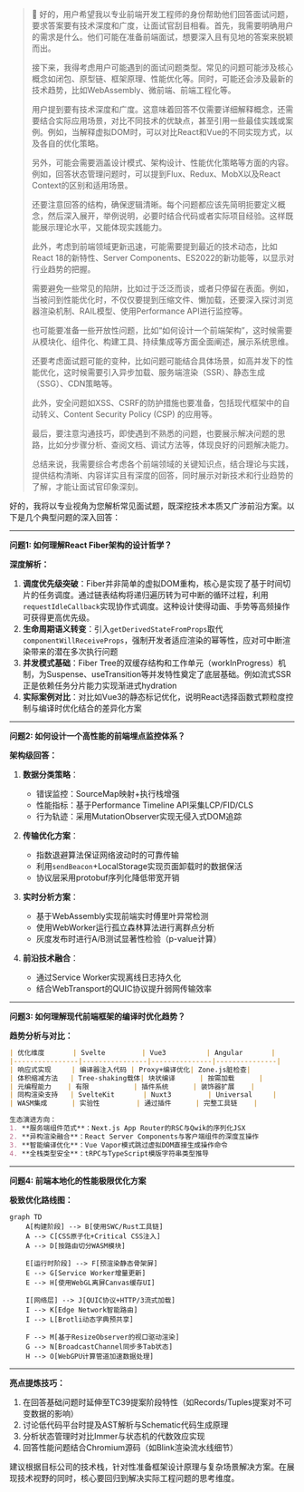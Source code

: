 > 💭 好的，用户希望我以专业前端开发工程师的身份帮助他们回答面试问题，要求答案要有技术深度和广度，让面试官刮目相看。首先，我需要明确用户的需求是什么。他们可能在准备前端面试，想要深入且有见地的答案来脱颖而出。
>
> 接下来，我得考虑用户可能遇到的面试问题类型。常见的问题可能涉及核心概念如闭包、原型链、框架原理、性能优化等。同时，可能还会涉及最新的技术趋势，比如WebAssembly、微前端、前端工程化等。
>
> 用户提到要有技术深度和广度。这意味着回答不仅需要详细解释概念，还需要结合实际应用场景，对比不同技术的优缺点，甚至引用一些最佳实践或案例。例如，当解释虚拟DOM时，可以对比React和Vue的不同实现方式，以及各自的优化策略。
>
> 另外，可能会需要涵盖设计模式、架构设计、性能优化策略等方面的内容。例如，回答状态管理问题时，可以提到Flux、Redux、MobX以及React Context的区别和适用场景。
>
> 还要注意回答的结构，确保逻辑清晰。每个问题都应该先简明扼要定义概念，然后深入展开，举例说明，必要时结合代码或者实际项目经验。这样既能展示理论水平，又能体现实践能力。
>
> 此外，考虑到前端领域更新迅速，可能需要提到最近的技术动态，比如React 18的新特性、Server Components、ES2022的新功能等，以显示对行业趋势的把握。
>
> 需要避免一些常见的陷阱，比如过于泛泛而谈，或者只停留在表面。例如，当被问到性能优化时，不仅仅要提到压缩文件、懒加载，还要深入探讨浏览器渲染机制、RAIL模型、使用Performance API进行监控等。
>
> 也可能要准备一些开放性问题，比如“如何设计一个前端架构”，这时候需要从模块化、组件化、构建工具、持续集成等方面全面阐述，展示系统思维。
>
> 还要考虑面试题可能的变种，比如问题可能结合具体场景，如高并发下的性能优化，这时候需要引入异步加载、服务端渲染（SSR）、静态生成（SSG）、CDN策略等。
>
> 此外，安全问题如XSS、CSRF的防护措施也要准备，包括现代框架中的自动转义、Content Security Policy (CSP) 的应用等。
>
> 最后，要注意沟通技巧，即使遇到不熟悉的问题，也要展示解决问题的思路，比如分步骤分析、查阅文档、调试方法等，体现良好的问题解决能力。
>
> 总结来说，我需要综合考虑各个前端领域的关键知识点，结合理论与实践，提供结构清晰、内容详实且有深度的回答，同时展示对新技术和行业趋势的了解，才能让面试官印象深刻。
>
> 



好的，我将以专业视角为您解析常见面试题，既深挖技术本质又广涉前沿方案。以下是几个典型问题的深入回答：

---

**问题1: 如何理解React Fiber架构的设计哲学？**

**深度解析：**
1. **调度优先级突破**：Fiber并非简单的虚拟DOM重构，核心是实现了基于时间切片的任务调度。通过链表结构将递归遍历转为可中断的循环过程，利用`requestIdleCallback`实现协作式调度。这种设计使得动画、手势等高频操作可获得更高优先级。
2. **生命周期语义转变**：引入`getDerivedStateFromProps`取代`componentWillReceiveProps`，强制开发者适应渲染的幂等性，应对可中断渲染带来的潜在多次执行问题
3. **并发模式基础**：Fiber Tree的双缓存结构和工作单元（workInProgress）机制，为Suspense、useTransition等并发特性奠定了底层基础。例如流式SSR正是依赖任务分片能力实现渐进式hydration
4. **实际案例对比**：对比如Vue3的静态标记优化，说明React选择函数式颗粒度控制与编译时优化结合的差异化方案

---

**问题2: 如何设计一个高性能的前端埋点监控体系？**

**架构级回答：**
1. **数据分类策略**：
   - 错误监控：SourceMap映射+执行栈增强
   - 性能指标：基于Performance Timeline API采集LCP/FID/CLS
   - 行为轨迹：采用MutationObserver实现无侵入式DOM追踪
   
2. **传输优化方案**：
   - 指数退避算法保证网络波动时的可靠传输
   - 利用`sendBeacon`+LocalStorage实现页面卸载时的数据保活
   - 协议层采用protobuf序列化降低带宽开销

3. **实时分析方案**：
   - 基于WebAssembly实现前端实时傅里叶异常检测
   - 使用WebWorker运行孤立森林算法进行离群点分析
   - 灰度发布时进行A/B测试显著性检验（p-value计算）

4. **前沿技术融合**：
   - 通过Service Worker实现离线日志持久化
   - 结合WebTransport的QUIC协议提升弱网传输效率

---

**问题3: 如何理解现代前端框架的编译时优化趋势？**

**趋势分析与对比：**
```markdown
| 优化维度       | Svelte         | Vue3          | Angular       |
|----------------|----------------|---------------|---------------|
| 响应式实现     | 编译器注入代码 | Proxy+编译优化| Zone.js脏检查|
| 体积缩减方法   | Tree-shaking载体| 块状编译      | 按需加载      |
| 元编程能力    | 有限           | 插件系统      | 装饰器扩展    |
| 同构渲染支持   | SvelteKit       | Nuxt3         | Universal     |
| WASM集成      | 实验性         | 通过插件      | 完整工具链    |

生态演进方向：
1. **服务端组件范式**：Next.js App Router的RSC与Qwik的序列化JSX
2. **异构渲染融合**：React Server Components与客户端组件的深度互操作
3. **智能编译优化**：Vue Vapor模式跳过虚拟DOM直接生成操作命令
4. **全栈类型安全**：tRPC与TypeScript模版字符串类型推导
```

---

**问题4: 前端本地化的性能极限优化方案**

**极致优化路线图：**
```mermaid
graph TD
    A[构建阶段] --> B[使用SWC/Rust工具链]
    A --> C[CSS原子化+Critical CSS注入]
    A --> D[按路由切分WASM模块]
    
    E[运行时阶段] --> F[预渲染静态骨架屏]
    E --> G[Service Worker增量更新]
    E --> H[使用WebGL离屏Canvas缓存UI]
    
    I[网络层] --> J[QUIC协议+HTTP/3流式加载]
    I --> K[Edge Network智能路由]
    I --> L[Brotli动态字典预共享]
    
    F --> M[基于ResizeObserver的视口驱动渲染]
    G --> N[BroadcastChannel同步多Tab状态]
    H --> O[WebGPU计算管道加速数据处理]
```

---

**亮点提炼技巧：**
1. 在回答基础问题时延伸至TC39提案阶段特性（如Records/Tuples提案对不可变数据的影响）
2. 讨论低代码平台时提及AST解析与Schematic代码生成原理
3. 分析状态管理时对比Immer与状态机的代数效应实现
4. 回答性能问题结合Chromium源码（如Blink渲染流水线细节）

建议根据目标公司的技术栈，针对性准备框架设计原理与复杂场景解决方案。在展现技术视野的同时，核心要回归到解决实际工程问题的思考维度。
